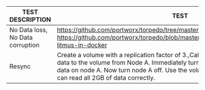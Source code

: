 | TEST DESCRIPTION                 | TEST                                                                                                                                                                                                                                                                                                | EXPECTATION                              |
|----------------------------------|----------------------------------------------------------------------------------------------------------------------------------------------------------------------------------------------------------|------------------------------------------|
| No Data loss, No Data corruption | https://github.com/portworx/torpedo/tree/master/tests/litmus   Tl;dr:   https://github.com/portworx/torpedo/blob/master/tests/litmus/README.md#running-litmus-in-docker                                                                                                                                 | The target file should not be corrupt.   |
| Resync                           | Create a volume with a replication factor of 3.,Call the nodes A, B and C.  Write 1GB of data to the volume from Node A.  Immediately turn nodes B off.  Write 1 more GB of data on node A.  Now turn node A off.  Use the volume on node C and verify that you can read all 2GB of data correctly. | The contents of the data must be intact. |

